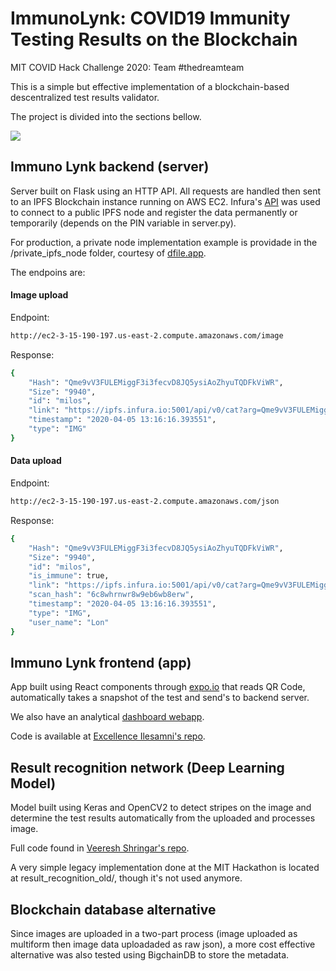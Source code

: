 # ImmunoLynk: COVID19 Immunity Testing Results on the Blockchain
MIT COVID Hack Challenge 2020: Team #thedreamteam

This is a simple but effective implementation of a blockchain-based descentralized test results validator.

The project is divided into the sections bellow.

<img src="designs/cover.jpg" align="center" />

## Immuno Lynk backend (server)

Server built on Flask using an HTTP API. All requests are handled then sent to an IPFS Blockchain instance running on AWS EC2. Infura's [API](https://infura.io/docs) was used to connect to a public IPFS node and register the data permanently or temporarily (depends on the PIN variable in server.py).

For production, a private node implementation example is providade in the /private_ipfs_node folder, courtesy of [dfile.app](dfile.app).

The endpoins are:

#### Image upload

Endpoint:
```bash
http://ec2-3-15-190-197.us-east-2.compute.amazonaws.com/image
```

Response:
```bash
{
    "Hash": "Qme9vV3FULEMiggF3i3fecvD8JQ5ysiAoZhyuTQDFkViWR",
    "Size": "9940",
    "id": "milos",
    "link": "https://ipfs.infura.io:5001/api/v0/cat?arg=Qme9vV3FULEMiggF3i3fecvD8JQ5ysiAoZhyuTQDFkViWR",
    "timestamp": "2020-04-05 13:16:16.393551",
    "type": "IMG"
}
```

#### Data upload

Endpoint:
```bash
http://ec2-3-15-190-197.us-east-2.compute.amazonaws.com/json
```

Response:
```bash
{
    "Hash": "Qme9vV3FULEMiggF3i3fecvD8JQ5ysiAoZhyuTQDFkViWR",
    "Size": "9940",
    "id": "milos",
    "is_immune": true,
    "link": "https://ipfs.infura.io:5001/api/v0/cat?arg=Qme9vV3FULEMiggF3i3fecvD8JQ5ysiAoZhyuTQDFkViWR",
    "scan_hash": "6c8whrnwr8w9eb6wb8erw",
    "timestamp": "2020-04-05 13:16:16.393551",
    "type": "IMG",
    "user_name": "Lon"
}
```

## Immuno Lynk frontend (app)

App built using React components through [expo.io](expo.io) that reads QR Code, automatically takes a snapshot of the test and send's to backend server.

We also have an analytical [dashboard webapp](https://github.com/lon-io/immunolynk-dashboard).

Code is available at [Excellence Ilesamni's repo](https://github.com/lon-io/immunolynk-app).


## Result recognition network (Deep Learning Model)

Model built using Keras and OpenCV2 to detect stripes on the image and determine the test results automatically from the uploaded and processes image.

Full code found in [Veeresh Shringar's repo](https://github.com/VeereshShringari/COVID-testing).

A very simple legacy implementation done at the MIT Hackathon is located at result_recognition_old/, though it's not used anymore.

## Blockchain database alternative

Since images are uploaded in a two-part process (image uploaded as multiform then image data uploadaded as raw json), a more cost effective alternative was also tested using BigchainDB to store the metadata.
